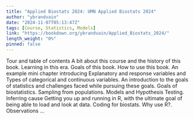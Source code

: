 ```yaml
---
title: "Applied Biostats 2024: UMN Applied Biostats 2024"
author: "ybrandvain"
date: "2024-11-07T05:13:47Z"
tags: [Course, Statistics, Models]
link: "https://bookdown.org/ybrandvain/Applied_Biostats_2024/"
length_weight: "0%"
pinned: false
---
```


Tour and table of contents A bit about this course and the history of this book. Learning in this era. Goals of this book. How to use this book. An example mini chapter introducing Explanatory and response variables and Types of categorical and continuous variables. An introduction to the goals of statistics and challenges faced while pursuing these goals. Goals of biostatistics. Sampling from populations. Models and Hypothesis Testing. Inferring cause Getting you up and running in R, with the ultimate goal of being able to load and look at data. Coding for biostats. Why use R?. Observations ...
